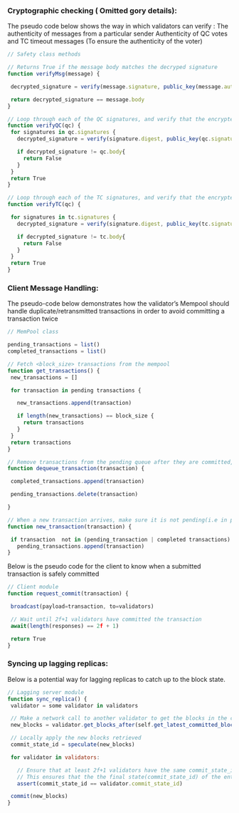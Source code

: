 ### Cryptographic checking ( Omitted gory details):

The pseudo code below shows the way in which validators can verify :
The authenticity of messages from a particular sender
Authenticity of QC votes and TC timeout messages (To ensure the authenticity of the voter)

```js
// Safety class methods

// Returns True if the message body matches the decryped signature
function verifyMsg(message) {

 decrypted_signature = verify(message.signature, public_key(message.author))

 return decrypted_signature == message.body
}

// Loop through each of the QC signatures, and verify that the encrypted digest can be decrypted and is equal to the body of the QC (this verifies the authenticity of the voter)
function verifyQC(qc) {
 for signatures in qc.signatures {
   decrypted_signature = verify(signature.digest, public_key(qc.signature.author))

   if decrypted_signature != qc.body{
     return False
   }
 }
 return True
}

// Loop through each of the TC signatures, and verify that the encrypted digest can be decrypted and is equal to the body of the TC (this verifies the authenticity of the sender of the timeout message)
function verifyTC(qc) {

 for signatures in tc.signatures {
   decrypted_signature = verify(signature.digest, public_key(tc.signature.author))

   if decrypted_signature != tc.body{
     return False
   }
 }
 return True
}
```

### Client Message Handling:

The pseudo-code below demonstrates how the validator’s Mempool should handle duplicate/retransmitted transactions in order to avoid committing a transaction twice

```js
// MemPool class

pending_transactions = list()
completed_transactions = list()

// Fetch <block_size> transactions from the mempool
function get_transactions() {
 new_transactions = []

 for transaction in pending transactions {

   new_transactions.append(transaction)

   if length(new_transactions) == block_size {
     return transactions
   }
 }
 return transactions
}

// Remove transactions from the pending queue after they are committed, so that they are not proposed twice
function dequeue_transaction(transaction) {

 completed_transactions.append(transaction)

 pending_transactions.delete(transaction)

}

// When a new transaction arrives, make sure it is not pending(i.e in pending_transactions) and not already committed (i.e in completed_transactions). Only if it is a new transaction, add it to queue
function new_transaction(transaction) {

 if transaction  not in (pending_transaction | completed transactions)
   pending_transactions.append(transaction)
}
```

Below is the pseudo code for the client to know when a submitted transaction is safely committed

```js
// Client module
function request_commit(transaction) {

 broadcast(payload=transaction, to=validators)

 // Wait until 2f+1 validators have committed the transaction
 await(length(responses) == 2f + 1)

 return True
}
```


### Syncing up lagging replicas:
Below is a potential way for lagging replicas to catch up to the block state.

```js
// Lagging server module
function sync_replica() {
 validator = some validator in validators

 // Make a network call to another validator to get the blocks in the chain after the latest locally committed block
 new_blocks = validator.get_blocks_after(self.get_latest_committed_block())

 // Locally apply the new blocks retrieved
 commit_state_id = speculate(new_blocks)

 for validator in validators:

   // Ensure that at least 2f+1 validators have the same commit_state_id (i.e an indirect hash of the entire chain).
   // This ensures that the the final state(commit_state_id) of the entire chain is agreed upon by at least 2f+1   validators, which means it must be actual state
   assert(commit_state_id == validator.commit_state_id)

 commit(new_blocks)
}
```
